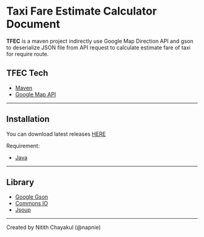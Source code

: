 # Taxi Fare Estimate Calculator Document

**TFEC** is a maven project indirectly use Google Map Direction API and gson to deserialize JSON file from API request to calculate estimate fare of taxi for require route.

## **TFEC** Tech
- [Maven](./maven.md)
- [Google Map API](./map_api.md)

***

## Installation
You can download latest releases [HERE](https://github.com/napnie/TaxiFareEstimateCalculator/releases)  

Requirement:
- [Java](https://www.java.com/en/download/)

***

## Library
- [Google Gson](https://github.com/google/gson)
- [Commons IO](https://commons.apache.org/proper/commons-io/)
- [Jsoup](https://jsoup.org/)

***
Created by Nitith Chayakul (@napnie)
